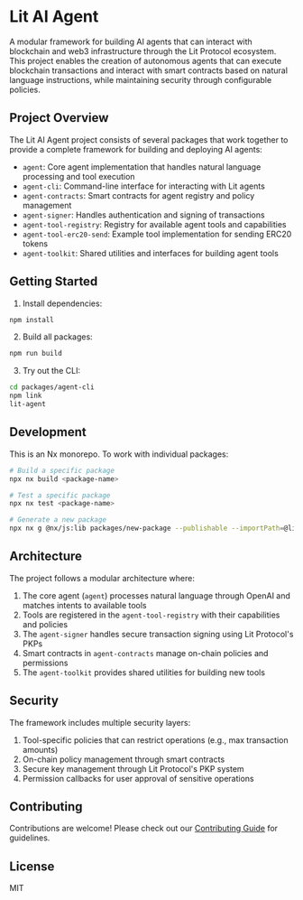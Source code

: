 # Lit AI Agent

A modular framework for building AI agents that can interact with blockchain and web3 infrastructure through the Lit Protocol ecosystem. This project enables the creation of autonomous agents that can execute blockchain transactions and interact with smart contracts based on natural language instructions, while maintaining security through configurable policies.

## Project Overview

The Lit AI Agent project consists of several packages that work together to provide a complete framework for building and deploying AI agents:

- `agent`: Core agent implementation that handles natural language processing and tool execution
- `agent-cli`: Command-line interface for interacting with Lit agents
- `agent-contracts`: Smart contracts for agent registry and policy management
- `agent-signer`: Handles authentication and signing of transactions
- `agent-tool-registry`: Registry for available agent tools and capabilities
- `agent-tool-erc20-send`: Example tool implementation for sending ERC20 tokens
- `agent-toolkit`: Shared utilities and interfaces for building agent tools

## Getting Started

1. Install dependencies:
```bash
npm install
```

2. Build all packages:
```bash
npm run build
```

3. Try out the CLI:
```bash
cd packages/agent-cli
npm link
lit-agent
```

## Development

This is an Nx monorepo. To work with individual packages:

```bash
# Build a specific package
npx nx build <package-name>

# Test a specific package
npx nx test <package-name>

# Generate a new package
npx nx g @nx/js:lib packages/new-package --publishable --importPath=@lit-protocol/new-package
```

## Architecture

The project follows a modular architecture where:

1. The core agent (`agent`) processes natural language through OpenAI and matches intents to available tools
2. Tools are registered in the `agent-tool-registry` with their capabilities and policies
3. The `agent-signer` handles secure transaction signing using Lit Protocol's PKPs
4. Smart contracts in `agent-contracts` manage on-chain policies and permissions
5. The `agent-toolkit` provides shared utilities for building new tools

## Security

The framework includes multiple security layers:

1. Tool-specific policies that can restrict operations (e.g., max transaction amounts)
2. On-chain policy management through smart contracts
3. Secure key management through Lit Protocol's PKP system
4. Permission callbacks for user approval of sensitive operations

## Contributing

Contributions are welcome! Please check out our [Contributing Guide](CONTRIBUTING.md) for guidelines.

## License

MIT
